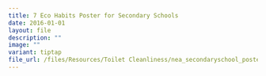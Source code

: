 ```yaml
---
title: 7 Eco Habits Poster for Secondary Schools
date: 2016-01-01
layout: file
description: ""
image: ""
variant: tiptap
file_url: /files/Resources/Toilet Cleanliness/nea_secondaryschool_poster.pdf
---
```

